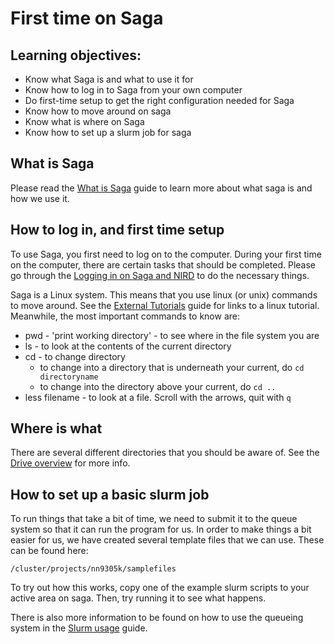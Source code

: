 # First time on Saga

## Learning objectives:

* Know what Saga is and what to use it for
* Know how to log in to Saga from your own computer
* Do first-time setup to get the right configuration needed for Saga
* Know how to move around on saga
* Know what is where on Saga
* Know how to set up a slurm job for saga

## What is Saga

Please read the [What is Saga](../technical/saga_basic_info.md) guide to learn
more about what saga is and how we use it.

## How to log in, and first time setup

To use Saga, you first need to log on to the computer. During your first
time on the computer, there are certain tasks that should be completed.
Please go through the [Logging in on Saga and NIRD](../technical/sagalogin.md)
to do the necessary things.

Saga is a Linux system. This means that you use linux (or unix) commands to
move around. See the [External Tutorials](external_tutorials.md) guide for
links to a linux tutorial. Meanwhile, the most important commands to know are:

* pwd - 'print working directory' - to see where in the file system you are
* ls - to look at the contents of the current directory
* cd - to change directory
    * to change into a directory that is underneath your current, do
    `cd directoryname`
    * to change into the directory above your current, do `cd ..`
* less filename - to look at a file. Scroll with the arrows, quit with `q`


## Where is what

There are several different directories that you should be aware of. See
the [Drive overview](../technical/drives_saga.md) for more info.

##  How to set up a basic slurm job

To run things that take a bit of time, we need to submit it to the queue system
so that it can run the program for us. In order to make things a bit easier
for us, we have created several template files that we can use. These can
be found here:

`/cluster/projects/nn9305k/samplefiles`

To try out how this works, copy one of the example slurm scripts to your
active area on saga. Then, try running it to see what happens.

There is also more information to be found on how to use the queueing system
in the [Slurm usage](../technical/slurm_usage.md) guide.
